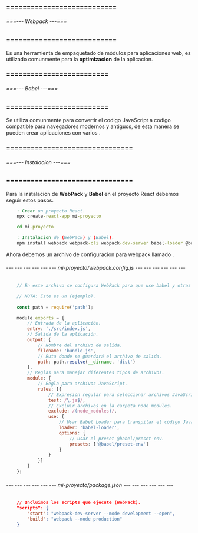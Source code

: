 ### =========================== ###
###### ===--- Webpack ---=== ######
### =========================== ###

Es una herramienta de empaquetado de módulos para aplicaciones web, es utilizado comunmente para 
la __optimizacion__ de la aplicacion.

### ========================= ###
###### ===--- Babel ---=== ######
### ========================= ###

Se utiliza comunmente para convertir el codigo JavaScript a codigo compatible para navegadores modernos y antiguos, 
de esta manera se pueden crear aplicaciones [](compatibles) con varios [](navegadores).

### =============================== ###
###### ===--- Instalacion ---=== ######
### =============================== ###

Para la instalacion de __WebPack__ y __Babel__ en el proyecto React debemos seguir estos pasos.

```bat
	: Crear un proyecto React.
	npx create-react-app mi-proyecto

	cd mi-proyecto

	: Instalacion de (WebPack) y (Babel).
	npm install webpack webpack-cli webpack-dev-server babel-loader @babel/core @babel/preset-env @babel/preset-react --save-dev
```

Ahora debemos [](crear) un archivo de configuracion para webpack llamado [](webpack.config.js).

###### --- --- --- --- --- --- mi-proyecto/webpack.config.js --- --- --- --- --- --- ######

```javascript
	// En este archivo se configura WebPack para que use babel y otras opciones segun las necesidades del proyecto.

	// NOTA: Este es un (ejemplo).
	
	const path = require('path');

	module.exports = {
		// Entrada de la aplicación.
		entry: './src/index.js', 
		// Salida de la aplicación.
		output: {
			// Nombre del archivo de salida.
			filename: 'bundle.js', 
			// Ruta donde se guardará el archivo de salida.
			path: path.resolve(__dirname, 'dist')
		}, 
		// Reglas para manejar diferentes tipos de archivos.
		module: {
			// Regla para archivos JavaScript.
			rules: [{
				// Expresión regular para seleccionar archivos JavaScript.
				test: /\.js$/,
				// Excluir archivos en la carpeta node_modules.
				exclude: /(node_modules)/,
				use: {
					// Usar Babel Loader para transpilar el código JavaScript.
					loader: 'babel-loader',
					options: {
						// Usar el preset @babel/preset-env.
						presets: ['@babel/preset-env']
					}
				}
			}]
		}
	};
```

###### --- --- --- --- --- --- mi-proyecto/package.json --- --- --- --- --- --- ######

<!-- Ahora actualizamos el archivo (package.json). -->

```json
	// Incluimos los scripts que ejecute (WebPack).
	"scripts": {
		"start": "webpack-dev-server --mode development --open",
		"build": "webpack --mode production"
	}
```